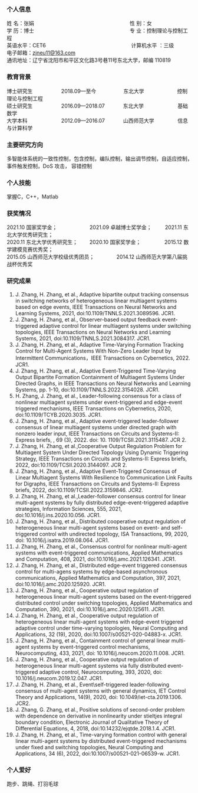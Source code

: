 ### 个人信息 
姓    名：张娟 &emsp;&emsp;&emsp;&emsp;&emsp;&emsp;&emsp;&emsp;&emsp;&emsp;&emsp;&emsp;&emsp;&emsp;&emsp;&emsp;&emsp;&emsp; 性       别：女                              
学    历：博士 &emsp;&emsp;&emsp;&emsp;&emsp;&emsp;&emsp;&emsp;&emsp;&emsp;&emsp;&emsp;&emsp;&emsp;&emsp;&emsp;&emsp;&emsp; 专       业：控制理论与控制工程  
英语水平：CET6 &emsp;&emsp;&emsp;&emsp;&emsp;&emsp;&emsp;&emsp;&emsp;&emsp;&emsp;&emsp;&emsp;&emsp;&emsp;&emsp; 计算机水平 ：三级  
电子邮箱：zjneu11@163.com  &emsp;&emsp;&emsp;&emsp;&emsp;&emsp;&emsp;&emsp;&emsp;&emsp;&emsp;&emsp;&emsp;&emsp;&emsp;&emsp;&emsp;&emsp;        
通讯地址：辽宁省沈阳市和平区文化路3号巷11号东北大学，邮编 110819

### 教育背景  
博士研究生   &emsp;&emsp;&emsp;&emsp;&emsp;           2018.09—至今    &emsp;&emsp;&emsp;&emsp;&nbsp;&nbsp;&thinsp;      东北大学    &emsp;&emsp;&emsp;&emsp;&emsp;&nbsp;&nbsp;&nbsp;        控制理论与控制工程  
硕士研究生  &emsp;&emsp;&emsp;&emsp;&emsp;            2016.09—2018.07  &emsp;&emsp;&emsp;     东北大学   &emsp;&emsp;&emsp;&emsp;&emsp;&emsp;          基础数学  
大学本科   &emsp;&emsp;&emsp;&emsp;&emsp;&emsp;              2012.09—2016.07   &emsp;&emsp;&emsp;    山西师范大学  &emsp;&emsp;&emsp;&emsp;     信息与计算科学  

### 主要研究方向 
多智能体系统的一致性控制，包含控制，编队控制，输出调节控制，自适应控制，事件触发控制，DoS 攻击， 容错控制

### 个人技能
掌握C，C++，Matlab

### 获奖情况 
2021.10 国家奖学金；&emsp;&emsp;&emsp;&emsp;&emsp;&emsp; 2021.09 卓越博士奖学金；&emsp;&emsp;&nbsp; 2021.11 东北大学优秀研究生；  
2020.11 东北大学优秀研究生；&emsp;&emsp; 2020.10 国家奖学金；&emsp;&emsp; &emsp;&emsp; 2015.12 数学建模竞赛优秀奖；  
2015.05 山西师范大学校级优秀团员；&emsp;&emsp;&emsp;&emsp;  2014.12 山西师范大学第八届挑战杯优秀奖

### 研究成果
1. J. Zhang, H. Zhang, et al., Adaptive bipartite output tracking consensus in switching networks of heterogeneous linear multiagent systems based on edge events, IEEE Transactions on Neural Networks and Learning Systems, 2021, doi:10.1109/TNNLS.2021.3089596. JCR1.
2. J. Zhang, H. Zhang, et al., Observer-based output feedback event-triggered adaptive control for linear multiagent systems under switching topologies, IEEE Transactions on Neural Networks and Learning Systems, 2021, doi:10.1109/TNNLS.2021.3084317. JCR1.
3. J. Zhang, H. Zhang, et al., Adaptive Time-Varying Formation Tracking Control for Multi-Agent Systems With Non-Zero Leader Input by Intermittent Communications，IEEE Transactions on Cybernetics, 2022. JCR1.
4. J. Zhang, H. Zhang, et al., Adaptive Event-Triggered Time-Varying Output Bipartite Formation Containment of Multiagent Systems Under Directed Graphs, in IEEE Transactions on Neural Networks and Learning Systems, pp. 1-10, doi:10.1109/TNNLS.2022.3154028. JCR1.     
5. H. Zhang, J. Zhang, et al., Leader-following consensus for a class of nonlinear multiagent systems under event-triggered and edge-event triggered mechanisms, IEEE Transactions on Cybernetics, 2020, doi:10.1109/TCYB.2020.3035. JCR1.
6. J. Zhang, H. Zhang, et al., Adaptive event-triggered leader-follower consensus of linear multiagent systems under directed graph with nonzero leader input, IEEE Transactions on Circuits and Systems-II: Express briefs, , 69 (3), 2022. 
doi: 10. 1109/TCSII.2021.3115487. JCR 2.
7. J. Zhang, H. Zhang, et al.,Cooperative Output Regulation Problem for Multiagent System Under Directed Topology Using Dynamic Triggering Strategy, IEEE Transactions on Circuits and Systems-II: Express briefs, 2022, doi:10.1109/TCSII.2020.3144097. JCR 2.
8. J. Zhang, H. Zhang, et al., Adaptive Event-Triggered Consensus of Linear Multiagent Systems With Resilience to Communication Link Faults for Digraphs, IEEE Transactions on Circuits and Systems-II: Express briefs, 2022, doi:10.1109/TCSII.2022.3159846. JCR2.
9. J. Zhang, H. Zhang, et al.,Leader-follower consensus control for linear multi-agent systems by fully distributed edge-event-triggered adaptive strategies, Information Sciences, 555, 2021, doi:10.1016/j.ins.2020.10.056. JCR1.
10. J. Zhang, H. Zhang, et al., Distributed cooperative output regulation of heterogeneous linear multi-agent systems based on event- and self-triggered control with undirected topology, ISA Transactions, 99, 2020, doi: 10.1016/j.isatra.2019.08.064. JCR1.
11. J. Zhang, H. Zhang, et al., Consensus control for nonlinear multi-agent systems with event-triggered communications, Applied Mathematics and Computation, 408, 2021, doi:10.1016/j.amc.2021.126341. JCR1.
12. J. Zhang, H. Zhang, et al., Distributed edge-event triggered consensus control for multi-agens systems by edge-based asynchronous communications, Applied Mathematics and Computation, 397, 2021, doi:10.1016/j.amc.2020.125920. JCR1.
13. J. Zhang, H. Zhang, et al., Cooperative output regulation of heterogeneous linear multi-agent systems based on the event-triggered distributed control under switching topologies, Applied Mathematics and Computation, 390, 2021, doi:10.1016/j.amc.2020.125611. JCR1.
14. J. Zhang, H. Zhang, et al., Cooperative output regulation of heterogeneous linear multi-agent systems with edge-event triggered adaptive control under time-varying topologies, Neural Computing and Applications, 32 (19), 2020, doi:10.1007/s00521-020-04883-x. JCR1.
15. J. Zhang, H. Zhang, et al., Containment control of general linear multi-agent systems by event-triggered control mechanisms, Neurocomputing, 433, 2021, doi: 10.1016/j.neucom.2020.11.008. JCR1.
16. J. Zhang, H. Zhang, et al., Cooperative output regulation of heterogeneous linear multi-agent systems via fully distributed event-triggered adaptive control, Neurocomputing, 393, 2020, doi: 10.1016/j.neucom.2019.12.047. JCR1.
17. J. Zhang, H. Zhang, et al., Event\self-triggered leader-following consensus of multi-agent systems with general dynamics, IET Control Theory and Applications, 14(9), 2020, doi: 10.1049/iet-cta.2019.1306. JCR2.
18. J. Zhang, G. Zhang, et al., Positive solutions of second-order problem with dependence on derivative in nonlinearity under stieltjes integral boundary condition, Electronic Journal of Qualitative Theory of Differential Equations, 4, 2018, doi:10.14232/ejqtde.2018.1.4. JCR1.
19. J. Zhang, H. Zhang, et al., Time-varying formation control with general linear multi-agent systems by distributed event-triggered mechanisms under fixed and switching topologies, Neural Computing and Applications,  34 (6), 2022, doi:10.1007/s00521-021-06539-w. JCR1.

### 个人爱好
跑步、跳绳、打羽毛球

